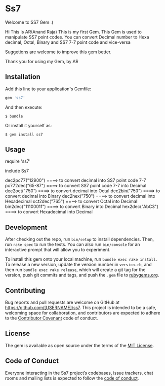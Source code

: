 # Ss7

Welcome to SS7 Gem  :)

Hi This is AR(Anand Raja)
This is my first Gem. This Gem is used to manipulate SS7 point codes.
You can convert Decimal number to Hexa decimal, Octal, Binary and SS7 7-7 point code and vice-versa


Suggetions are welcome to improve this gem better.

Thank you for using my Gem, by AR

## Installation

Add this line to your application's Gemfile:

```ruby
gem 'ss7'
```

And then execute:

    $ bundle

Or install it yourself as:

    $ gem install ss7

## Usage

require 'ss7'

include Ss7

dec2pc77("12900")   ====>  to convert decimal into SS7 point code 7-7
pc772dec("65-87")   ====>  to convert SS7 point code 7-7	into Decimal
dec2oct("750")	    ====>  to convert decimal into Octal
dec2bin("750")      ====>  to convert decimal into Binary
dec2hex("750")	    ====>  to convert decimal into Hexadecimal
oct2dec("765")	    ====>  to convert Octal into Decimal
bin2dec("11100011")	====>  to convert Binary into Decimal
hex2dec("AbC3")		====>  to convert Hexadecimal into Decimal

## Development

After checking out the repo, run `bin/setup` to install dependencies. Then, run `rake spec` to run the tests. You can also run `bin/console` for an interactive prompt that will allow you to experiment.

To install this gem onto your local machine, run `bundle exec rake install`. To release a new version, update the version number in `version.rb`, and then run `bundle exec rake release`, which will create a git tag for the version, push git commits and tags, and push the `.gem` file to [rubygems.org](https://rubygems.org).

## Contributing

Bug reports and pull requests are welcome on GitHub at https://github.com/[USERNAME]/ss7. This project is intended to be a safe, welcoming space for collaboration, and contributors are expected to adhere to the [Contributor Covenant](http://contributor-covenant.org) code of conduct.

## License

The gem is available as open source under the terms of the [MIT License](https://opensource.org/licenses/MIT).

## Code of Conduct

Everyone interacting in the Ss7 project’s codebases, issue trackers, chat rooms and mailing lists is expected to follow the [code of conduct](https://github.com/[USERNAME]/ss7/blob/master/CODE_OF_CONDUCT.md).
